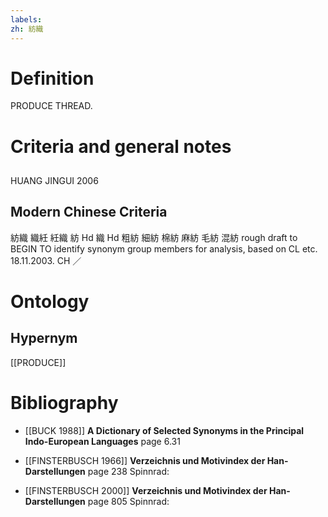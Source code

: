 ```yaml
---
labels: 
zh: 紡織
---
```


# Definition
PRODUCE THREAD.
# Criteria and general notes
## 
HUANG JINGUI 2006
## Modern Chinese Criteria
紡織
織紝
紝織
紡 Hd
織 Hd
粗紡
細紡
棉紡
麻紡
毛紡
混紡
rough draft to BEGIN TO identify synonym group members for analysis, based on CL etc. 18.11.2003. CH ／
# Ontology

## Hypernym
[[PRODUCE]]
# Bibliography
- [[BUCK 1988]]
**A Dictionary of Selected Synonyms in the Principal Indo-European Languages** page 6.31

- [[FINSTERBUSCH 1966]]
**Verzeichnis und Motivindex der Han-Darstellungen** page 238
Spinnrad:
- [[FINSTERBUSCH 2000]]
**Verzeichnis und Motivindex der Han-Darstellungen** page 805
Spinnrad: